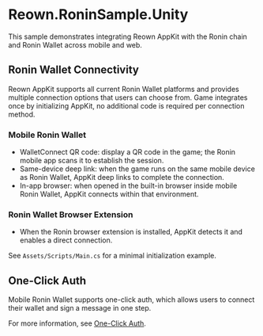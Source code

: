 # Reown.RoninSample.Unity

This sample demonstrates integrating Reown AppKit with the Ronin chain and Ronin Wallet across mobile and web.

## Ronin Wallet Connectivity

Reown AppKit supports all current Ronin Wallet platforms and provides multiple connection options that users can choose from. Game integrates once by initializing AppKit, no additional code is required per connection method.

### Mobile Ronin Wallet

- WalletConnect QR code: display a QR code in the game; the Ronin mobile app scans it to establish the session.
- Same-device deep link: when the game runs on the same mobile device as Ronin Wallet, AppKit deep links to complete the connection.
- In-app browser: when opened in the built-in browser inside mobile Ronin Wallet, AppKit connects within that environment.

### Ronin Wallet Browser Extension

- When the Ronin browser extension is installed, AppKit detects it and enables a direct connection.

See `Assets/Scripts/Main.cs` for a minimal initialization example.

## One-Click Auth

Mobile Ronin Wallet supports one-click auth, which allows users to connect their wallet and sign a message in one step.

For more information, see [One-Click Auth](https://docs.reown.com/appkit/unity/core/siwe#one-click-auth).
